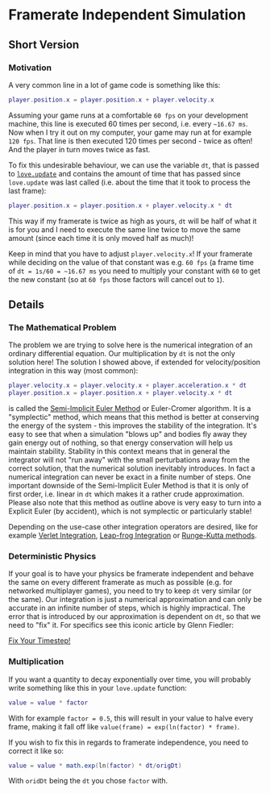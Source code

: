 # Framerate Independent Simulation
## Short Version
### Motivation
A very common line in a lot of game code is something like this:
```lua
player.position.x = player.position.x + player.velocity.x
```
Assuming your game runs at a comfortable `60 fps` on your development machine, this line is executed 60 times per second, i.e. every `~16.67 ms`. Now when I try it out on my computer, your game may run at for example `120 fps`. That line is then executed 120 times per second - twice as often! And the player in turn moves twice as fast.

To fix this undesirable behaviour, we can use the variable `dt`, that is passed to [`love.update`](https://love2d.org/wiki/love.update) and contains the amount of time that has passed since `love.update` was last called (i.e. about the time that it took to process the last frame):
```lua
player.position.x = player.position.x + player.velocity.x * dt
```
This way if my framerate is twice as high as yours, `dt` will be half of what it is for you and I need to execute the same line twice to move the same amount (since each time it is only moved half as much)!

Keep in mind that you have to adjust `player.velocity.x`! If your framerate while deciding on the value of that constant was e.g. `60 fps` (a frame time of `dt = 1s/60 = ~16.67 ms` you need to multiply your constant with `60` to get the new constant (so at `60 fps` those factors will cancel out to `1`).

## Details
### The Mathematical Problem
The problem we are trying to solve here is the numerical integration of an ordinary differential equation. Our multiplication by `dt` is not the only solution here! The solution I showed above, if extended for velocity/position integration in this way (most common):

```lua
player.velocity.x = player.velocity.x + player.acceleration.x * dt
player.position.x = player.position.x + player.velocity.x * dt
```

is called the [Semi-Implicit Euler Method](https://en.wikipedia.org/wiki/Semi-implicit_Euler_method) or Euler-Cromer algorithm. It is a "symplectic" method, which means that this method is better at conserving the energy of the system - this improves the stability of the integration. It's easy to see that when a simulation "blows up" and bodies fly away they gain energy out of nothing, so that energy conservation will help us maintain stability. Stability in this context means that in general the integrator will not "run away" with the small perturbations away from the correct solution, that the numerical solution inevitably introduces. In fact a numerical integration can never be exact in a finite number of steps. One important downside of the Semi-Implicit Euler Method is that it is only of first order, i.e. linear in `dt` which makes it a rather crude approximation. Please also note that this method as outline above is very easy to turn into a Explicit Euler (by accident), which is not symplectic or particularly stable!

Depending on the use-case other integration operators are desired, like for example [Verlet Integration](https://en.wikipedia.org/wiki/Verlet_integration), [Leap-frog Integration](https://en.wikipedia.org/wiki/Leapfrog_integration) or [Runge-Kutta methods](https://en.wikipedia.org/wiki/Runge%E2%80%93Kutta_methods).

### Deterministic Physics
If your goal is to have your physics be framerate independent and behave the same on every different framerate as much as possible (e.g. for networked multiplayer games), you need to try to keep `dt` very similar (or the same). Our integration is just a numerical approximation and can only be accurate in an infinite number of steps, which is highly impractical. The error that is introduced by our approximation is dependent on `dt`, so that we need to "fix" it. For specifics see this iconic article by Glenn Fiedler:

[Fix Your Timestep!](https://gafferongames.com/post/fix_your_timestep/)

### Multiplication
If you want a quantity to decay exponentially over time, you will probably write something like this in your `love.update` function:
```lua
value = value * factor
```
With for example `factor = 0.5`, this will result in your value to halve every frame, making it fall off like `value(frame) = exp(ln(factor) * frame)`.

If you wish to fix this in regards to framerate independence, you need to correct it like so:
```lua
value = value * math.exp(ln(factor) * dt/origDt)
```
With `oridDt` being the `dt` you chose `factor` with.
